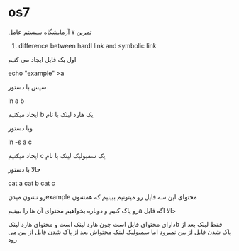 # os7

تمرین ۷ آزمایشگاه سیستم عامل 

1) difference between hardl link and symbolic link

اول یک فایل ایجاد می کنیم

echo "example" >a 

سپس با دستور 

ln a b
 

ایجاد میکنیم b یک هارد لینک با نام 

وبا دستور

ln -s a c

ایجاد میکنیم c یک سمبولیک لینک با نام 

حالا با دستور 

cat a  cat b  cat c

  رو نشون میدنexample  محتوای این سه فایل رو میتونیم ببینیم که همشون 

رو پاک کنیم و دوباره بخواهیم محتوای آن ها را ببینیمa حالا اگه فایل

دارای محتوای فایل است  چون هارد لینک است و محتواي هارد لینکb فقط لینک
بعد از پاک شدن فایل از بین نمیرود اما سمبولیک لینک محتواش بعد از پاک شدن
فایل از بین می رود
